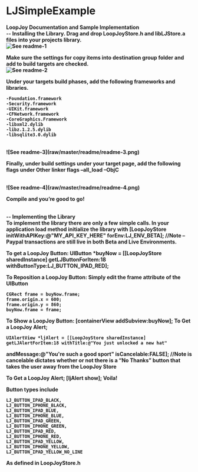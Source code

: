 LJSimpleExample
===============

<b>LoopJoy Documentation and Sample Implementation<b>
<br/>
-- Installing the Library.
Drag and drop LoopJoyStore.h and libLJStore.a files into your projects library.
<br/>
![See readme-1](raw/master/readme/readme-1.png)

Make sure the settings for copy items into destination group folder and add to build targets are checked.
<br/>
![See readme-2](raw/master/readme/readme-2.png)

Under your targets build phases, add the following frameworks and libraries.

	-Foundation.framework
	-Security.framework 
	-UIKit.framework 
	-CFNetwork.framework 
	-CoreGraphics.Framework
	-libxml2.dylib 
	-libz.1.2.5.dylib 
	-libsqlite3.0.dylib
<br/>
![See readme-3](raw/master/readme/readme-3.png)

Finally, under build settings under your target page, add the following flags under Other linker flags
–all_load –ObjC

<br/>
![See readme-4](raw/master/readme/readme-4.png)

Compile and you’re good to go!
<br/><br/>


--  Implementing the Library
<br/>
To implement the library there are only a few simple calls. In your application load method initialize the library with
	[LoopJoyStore initWithAPIKey:@"MY_API_KEY_HERE" forEnv:LJ_ENV_BETA]; //Note – Paypal transactions are still live in both Beta and Live Environments.

To get a LoopJoy Button:
	UIButton *buyNow = [[LoopJoyStore sharedInstance] getLJButtonForItem:18 withButtonType:LJ_BUTTON_IPAD_RED];

To Reposition a LoopJoy Button: Simply edit the frame attribute of the UIButton
	
	CGRect frame = buyNow.frame; 
	frame.origin.x = 600; 
	frame.origin.y = 860; 
	buyNow.frame = frame;

To Show a LoopJoy Button:
	[containerView addSubview:buyNow];
To Get a LoopJoy Alert;

	UIAlertView *ljAlert = [[LoopJoyStore sharedInstance] getLJAlertForItem:18 withTitle:@"You just unlocked a new hat"
andMessage:@"You're such a good sport" isCancelable:FALSE];
	//Note is cancelable dictates whether or not there is a “No Thanks” button that takes the user away from the LoopJoy Store

To Get a LoopJoy Alert;
	[ljAlert show]; Voila!

Button types include

	LJ_BUTTON_IPAD_BLACK, 
	LJ_BUTTON_IPHONE_BLACK, 
	LJ_BUTTON_IPAD_BLUE, 
	LJ_BUTTON_IPHONE_BLUE, 
	LJ_BUTTON_IPAD_GREEN, 
	LJ_BUTTON_IPHONE_GREEN, 
	LJ_BUTTON_IPAD_RED, 
	LJ_BUTTON_IPHONE_RED, 
	LJ_BUTTON_IPAD_YELLOW, 
	LJ_BUTTON_IPHONE_YELLOW, 
	LJ_BUTTON_IPAD_YELLOW_NO_LINE

As defined in LoopJoyStore.h


